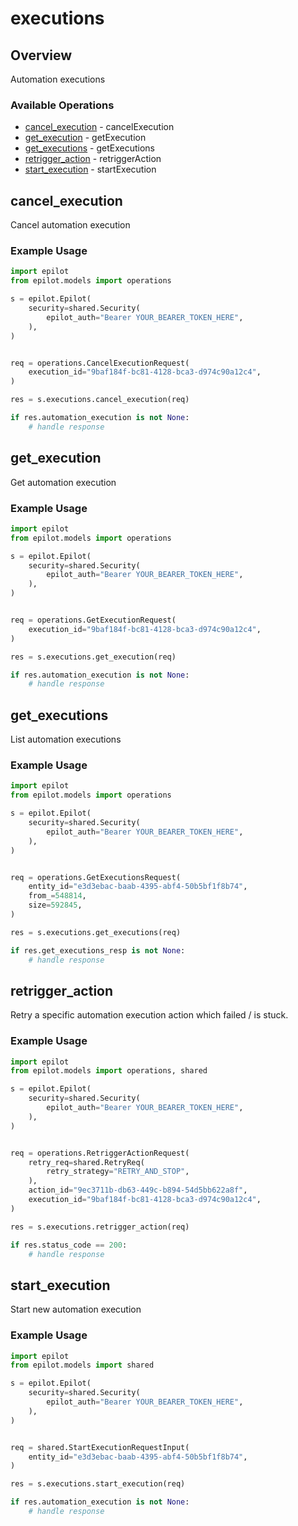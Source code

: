 # executions

## Overview

Automation executions

### Available Operations

* [cancel_execution](#cancel_execution) - cancelExecution
* [get_execution](#get_execution) - getExecution
* [get_executions](#get_executions) - getExecutions
* [retrigger_action](#retrigger_action) - retriggerAction
* [start_execution](#start_execution) - startExecution

## cancel_execution

Cancel automation execution

### Example Usage

```python
import epilot
from epilot.models import operations

s = epilot.Epilot(
    security=shared.Security(
        epilot_auth="Bearer YOUR_BEARER_TOKEN_HERE",
    ),
)


req = operations.CancelExecutionRequest(
    execution_id="9baf184f-bc81-4128-bca3-d974c90a12c4",
)

res = s.executions.cancel_execution(req)

if res.automation_execution is not None:
    # handle response
```

## get_execution

Get automation execution

### Example Usage

```python
import epilot
from epilot.models import operations

s = epilot.Epilot(
    security=shared.Security(
        epilot_auth="Bearer YOUR_BEARER_TOKEN_HERE",
    ),
)


req = operations.GetExecutionRequest(
    execution_id="9baf184f-bc81-4128-bca3-d974c90a12c4",
)

res = s.executions.get_execution(req)

if res.automation_execution is not None:
    # handle response
```

## get_executions

List automation executions

### Example Usage

```python
import epilot
from epilot.models import operations

s = epilot.Epilot(
    security=shared.Security(
        epilot_auth="Bearer YOUR_BEARER_TOKEN_HERE",
    ),
)


req = operations.GetExecutionsRequest(
    entity_id="e3d3ebac-baab-4395-abf4-50b5bf1f8b74",
    from_=548814,
    size=592845,
)

res = s.executions.get_executions(req)

if res.get_executions_resp is not None:
    # handle response
```

## retrigger_action

Retry a specific automation execution action which failed / is stuck.

### Example Usage

```python
import epilot
from epilot.models import operations, shared

s = epilot.Epilot(
    security=shared.Security(
        epilot_auth="Bearer YOUR_BEARER_TOKEN_HERE",
    ),
)


req = operations.RetriggerActionRequest(
    retry_req=shared.RetryReq(
        retry_strategy="RETRY_AND_STOP",
    ),
    action_id="9ec3711b-db63-449c-b894-54d5bb622a8f",
    execution_id="9baf184f-bc81-4128-bca3-d974c90a12c4",
)

res = s.executions.retrigger_action(req)

if res.status_code == 200:
    # handle response
```

## start_execution

Start new automation execution

### Example Usage

```python
import epilot
from epilot.models import shared

s = epilot.Epilot(
    security=shared.Security(
        epilot_auth="Bearer YOUR_BEARER_TOKEN_HERE",
    ),
)


req = shared.StartExecutionRequestInput(
    entity_id="e3d3ebac-baab-4395-abf4-50b5bf1f8b74",
)

res = s.executions.start_execution(req)

if res.automation_execution is not None:
    # handle response
```
